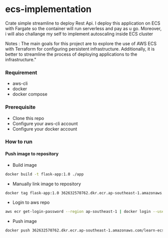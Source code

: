 # ecs-implementation
Crate simple streamline to deploy Rest Api. I deploy this application on ECS with Fargate so the container will run serverless and pay as u go. Moreover, i will also challange my self to implement autoscaling inside ECS cluster 

Notes : The main goals for this project are to explore the use of AWS ECS with Terraform for configuring persistent infrastructure. Additionally, it is better to streamline the process of deploying applications to the infrastructure."

### Requirement
- aws-cli
- docker
- docker compose

### Prerequisite
- Clone this repo
- Configure your aws-cli account
- Configure your docker account

### How to run
#### Push image to repository
- Build image
```bash
docker build -t flask-app:1.0 ./app
```
- Manually link image to repository 
```bash
docker tag flask-app:1.0 362632570762.dkr.ecr.ap-southeast-1.amazonaws.com/learn-ecs
```
- Login to aws repo
```bash
aws ecr get-login-password --region ap-southeast-1 | docker login --username AWS --password-stdin 362632570762.dkr.ecr.ap-southeast-1.amazonaws.com
```
- Push image
```bash
docker push 362632570762.dkr.ecr.ap-southeast-1.amazonaws.com/learn-ecs
```
